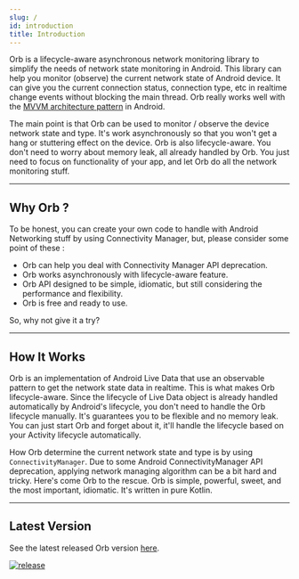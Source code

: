 ```yaml
---
slug: /
id: introduction
title: Introduction
---
```


Orb is a lifecycle-aware asynchronous network monitoring library to simplify the needs of network state monitoring
in Android. This library can help you monitor (observe) the current network state of Android device. It can give you
the current connection status, connection type, etc in realtime change events without blocking the main thread.
Orb really works well with the [MVVM architecture pattern](https://developer.android.com/jetpack/docs/guide#recommended-app-arch)
in Android.

The main point is that Orb can be used to monitor / observe the device network state and type. It's work
asynchronously so that you won't get a hang or stuttering effect on the device. Orb is also lifecycle-aware.
You don't need to worry about memory leak, all already handled by Orb. You just need to focus on functionality of your
app, and let Orb do all the network monitoring stuff.

---

## Why Orb ?

To be honest, you can create your own code to handle with Android Networking stuff by using Connectivity Manager, but,
please consider some point of these :

- Orb can help you deal with Connectivity Manager API deprecation.
- Orb works asynchronously with lifecycle-aware feature.
- Orb API designed to be simple, idiomatic, but still considering the performance and flexibility.
- Orb is free and ready to use.

So, why not give it a try?

---

## How It Works

Orb is an implementation of Android Live Data that use an observable pattern to get the network state data in realtime.
This is what makes Orb lifecycle-aware. Since the lifecycle of Live Data object is already handled automatically by
Android's lifecycle, you don't need to handle the Orb lifecycle manually. It's guarantees you to be flexible and no
memory leak. You can just start Orb and forget about it, it'll handle the lifecycle based on your Activity lifecycle
automatically.

How Orb determine the current network state and type is by using ```ConnectivityManager```. Due to some Android
ConnectivityManager API deprecation, applying network managing algorithm can be a bit hard and tricky. Here's come
Orb to the rescue. Orb is simple, powerful, sweet, and the most important, idiomatic. It's written in pure Kotlin.

---

## Latest Version

See the latest released Orb version [here](https://github.com/ezralazuardy/orb/releases).

<a href="https://jitpack.io/#ezralazuardy/orb"><img src="https://img.shields.io/github/v/release/ezralazuardy/orb" alt="release" target="_blank" rel="noopener noreferrer" /></a>